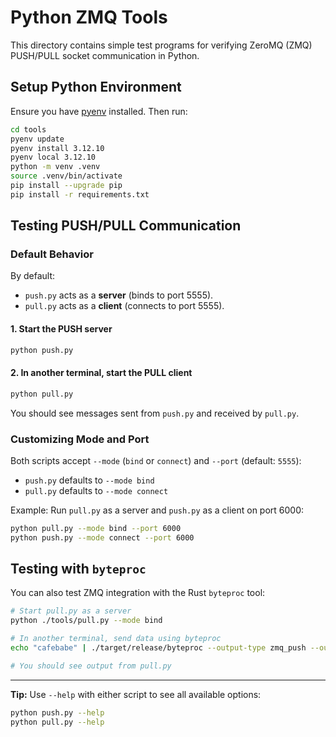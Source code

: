 # Python ZMQ Tools

This directory contains simple test programs for verifying ZeroMQ (ZMQ) PUSH/PULL socket communication in Python.

## Setup Python Environment

Ensure you have [pyenv](https://github.com/pyenv/pyenv) installed. Then run:

```sh
cd tools
pyenv update
pyenv install 3.12.10
pyenv local 3.12.10
python -m venv .venv
source .venv/bin/activate
pip install --upgrade pip
pip install -r requirements.txt
```

## Testing PUSH/PULL Communication

### Default Behavior

By default:
- `push.py` acts as a **server** (binds to port 5555).
- `pull.py` acts as a **client** (connects to port 5555).

#### 1. Start the PUSH server

```sh
python push.py
```

#### 2. In another terminal, start the PULL client

```sh
python pull.py
```

You should see messages sent from `push.py` and received by `pull.py`.

### Customizing Mode and Port

Both scripts accept `--mode` (`bind` or `connect`) and `--port` (default: `5555`):

- `push.py` defaults to `--mode bind`
- `pull.py` defaults to `--mode connect`

Example: Run `pull.py` as a server and `push.py` as a client on port 6000:

```sh
python pull.py --mode bind --port 6000
python push.py --mode connect --port 6000
```

## Testing with `byteproc`

You can also test ZMQ integration with the Rust `byteproc` tool:

```sh
# Start pull.py as a server
python ./tools/pull.py --mode bind

# In another terminal, send data using byteproc
echo "cafebabe" | ./target/release/byteproc --output-type zmq_push --output-zmq-socket tcp://localhost:5555

# You should see output from pull.py
```

---

**Tip:** Use `--help` with either script to see all available options:

```sh
python push.py --help
python pull.py --help
```